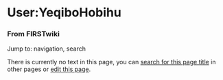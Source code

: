 

# User:YeqiboHobihu

### From FIRSTwiki

Jump to: navigation, search

There is currently no text in this page, you can [search for this page
title](Special:Search/YeqiboHobihu "Special:Search/YeqiboHobihu" )
in other pages or [edit this
page](http://www.firstwiki.net/index.php?title=User:YeqiboHobihu&action=edit
"http://www.firstwiki.net/index.php?title=User:YeqiboHobihu&action=edit" ).

